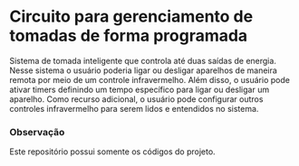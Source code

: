 # Circuito para gerenciamento de tomadas de forma programada

Sistema de tomada inteligente que controla até duas saídas de energia. Nesse sistema o usuário poderia ligar ou desligar aparelhos de maneira remota por meio de um controle infravermelho. Além disso, o usuário pode ativar timers definindo um tempo específico para ligar ou desligar um aparelho. 
Como recurso adicional, o usuário pode configurar outros controles infravermelho para serem lidos e entendidos no sistema.

### Observação
Este repositório possui somente os códigos do projeto.